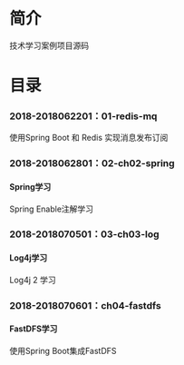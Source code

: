 # 简介 

技术学习案例项目源码

# 目录 

### 2018-2018062201：01-redis-mq<br>

使用Spring Boot 和 Redis 实现消息发布订阅

### 2018-2018062801：02-ch02-spring<br>

#### Spring学习
<p>
Spring Enable注解学习
</p>

### 2018-2018070501：03-ch03-log<br>

#### Log4j学习
<p>
Log4j 2 学习
</p>

### 2018-2018070601：ch04-fastdfs<br>

#### FastDFS学习
<p>
使用Spring Boot集成FastDFS
</p>

